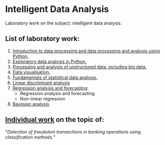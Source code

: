 # Intelligent Data Analysis
Laboratory work on the subject: intelligent data analysis.

## List of laboratory work:
1. [Introduction to data processing and data processing and analysis using Python.](https://github.com/highbrow-228/Intelligent-Data-Analysis/blob/main/basics_of_working_in_jupyter_notebook.ipynb) 
2. [Exploratory data analysis in Python.](https://github.com/highbrow-228/Intelligent-Data-Analysis/blob/main/exploratory_data_analysis.ipynb) 
3. [Processing and analysis of unstructured data, including big data.](https://github.com/highbrow-228/Intelligent-Data-Analysis/blob/main/processing_and_analysing_unstructured_data.ipynb) 
4. [ Data visualisation.](https://github.com/highbrow-228/Intelligent-Data-Analysis/blob/main/visualisation.ipynb)
5. [Fundamentals of statistical data analysis.](https://github.com/highbrow-228/Intelligent-Data-Analysis/blob/main/basics_of_statistical_data_analysis.ipynb) 
6. [Linear discriminant analysis](https://github.com/highbrow-228/Intelligent-Data-Analysis/blob/main/LDA.ipynb)
7. [Regression analysis and forecasting](https://github.com/highbrow-228/Intelligent-Data-Analysis/blob/main/regression_analysis_and_forecasting.ipynb):
    * Regression analysis and forecasting
    * Non-linear regression
8. [Bayesian analysis]()





## [Individual work](https://github.com/highbrow-228/Intelligent-Data-Analysis/tree/main/individual-work) on the topic of: 

"*Detection of fraudulent transactions in banking operations using classification methods.*"
